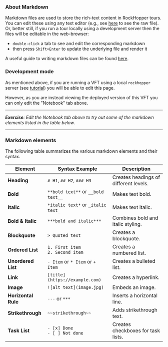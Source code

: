 ### About Markdown

Markdown files are used to store the rich-text content in RockHopper tours. You can edit these using any text editor (e.g., see [here](https://github.com/samthiele/rockhopper/blob/main/demo/demo_tour/md/about_en.md) to see the raw file). Or, better still, if you run a tour locally using a development server then the files will be editable in the web-browser:
 - `double-click` a tab to see and edit the corresponding markdown
 - then press `Shift+Enter` to update the underlying file and render it

A useful guide to writing markdown files can be found [here](https://www.markdownguide.org/cheat-sheet/).

### Development mode

As mentioned above, if you are running a VFT using a local `rockhopper` server (see [tutorial](https://github.com/samthiele/rockhopper/blob/main/public/demo_tour/md/about_en.md)) you will be able to edit this page.

However, as you are instead viewing the deployed version of this VFT you can only edit the "Notebook" tab above.


-----

***Exercise**: Edit the Notebook tab above to try out some of the markdown elements listed in the table below.*

-----


### Markdown elements

The following table summarizes the various markdown elements and their syntax.

| Element | Syntax Example | Description |
|----------|----------------|--------------|
| **Heading** | `# H1`, `## H2`, `### H3` | Creates headings of different levels. |
| **Bold** | `**bold text**` or `__bold text__` | Makes text bold. |
| **Italic** | `*italic text*` or `_italic text_` | Makes text italic. |
| **Bold & Italic** | `***bold and italic***` | Combines bold and italic styling. |
| **Blockquote** | `> Quoted text` | Creates a blockquote. |
| **Ordered List** | `1. First item`<br>`2. Second item` | Creates a numbered list. |
| **Unordered List** | `- Item` or `* Item` or `+ Item` | Creates a bulleted list. |
| **Link** | `[title](https://example.com)` | Creates a hyperlink. |
| **Image** | `![alt text](image.jpg)` | Embeds an image. |
| **Horizontal Rule** | `---` or `***` | Inserts a horizontal line. |
| **Strikethrough** | `~~strikethrough~~` | Adds strikethrough text. |
| **Task List** | `- [x] Done`<br>`- [ ] Not done` | Creates checkboxes for task lists. |
